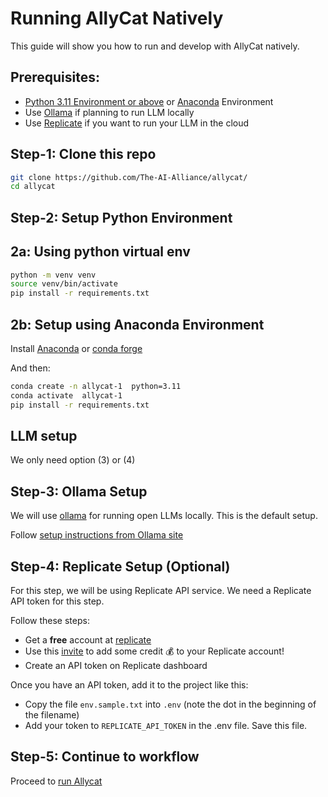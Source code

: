 # Running AllyCat Natively

This guide will show you how to run and develop with AllyCat natively.

## Prerequisites: 

- [Python 3.11 Environment or above](https://www.python.org/downloads/) or [Anaconda](https://www.anaconda.com/docs/getting-started/getting-started) Environment
- Use [Ollama](https://ollama.com) if planning to run LLM locally
- Use [Replicate](https://replicate.com) if you want to run your LLM in the cloud

## Step-1: Clone this repo

```bash
git clone https://github.com/The-AI-Alliance/allycat/
cd allycat
```

## Step-2: Setup Python Environment

## 2a: Using python virtual env

```bash
python -m venv venv
source venv/bin/activate
pip install -r requirements.txt
```

## 2b: Setup using Anaconda Environment

Install [Anaconda](https://www.anaconda.com/) or [conda forge](https://conda-forge.org/)

And then:

```bash
conda create -n allycat-1  python=3.11
conda activate  allycat-1
pip install -r requirements.txt 
```

## LLM setup

We only need option (3) or (4)

## Step-3: Ollama Setup


We will use [ollama](https://ollama.com/) for running open LLMs locally.
This is the default setup.

Follow [setup instructions from Ollama site](https://ollama.com/download)

## Step-4: Replicate Setup (Optional)

For this step, we will be using Replicate API service.  We need a Replicate API token for this step.

Follow these steps:

- Get a **free** account at [replicate](https://replicate.com/home)
- Use this [invite](https://replicate.com/invites/a8717bfe-2f3d-4a52-88ed-1356231cdf03) to add some credit  💰  to your Replicate account!
- Create an API token on Replicate dashboard

Once you have an API token, add it to the project like this:

- Copy the file `env.sample.txt` into `.env`  (note the dot in the beginning of the filename)
- Add your token to `REPLICATE_API_TOKEN` in the .env file.  Save this file.

## Step-5: Continue to workflow

Proceed to [run Allycat](running-allycat.md)
